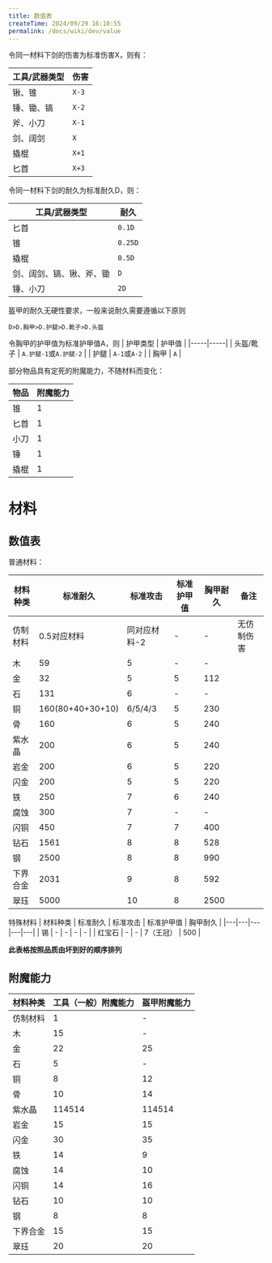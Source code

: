 ```yaml
---
title: 数值表
createTime: 2024/09/29 16:10:55
permalink: /docs/wiki/dev/value
---
```

令同一材料下剑的伤害为标准伤害X，则有：

| 工具/武器类型 | 伤害 |
|-----|-----|
| 锹、锥 | `X-3` |
| 锤、锄、镐 | `X-2` |
| 斧、小刀 | `X-1` |
| 剑、阔剑 | `X` |
| 撬棍 | `X+1` |
| 匕首 | `X+3` |

令同一材料下剑的耐久为标准耐久D，则：

| 工具/武器类型 | 耐久 |
|-----|-----|
| 匕首 | `0.1D` |
| 锥 | `0.25D` |
| 撬棍 | `0.5D` | 
| 剑、阔剑、镐、锹、斧、锄 | `D` |
| 锤、小刀 | `2D` |

盔甲的耐久无硬性要求，一般来说耐久需要遵循以下原则
~~~
D>D.胸甲>D.护腿>D.靴子>D.头盔
~~~

令胸甲的护甲值为标准护甲值A，则
| 护甲类型 | 护甲值 |
|-----|-----|
| 头盔/靴子 | `A.护腿-1`或`A.护腿-2` |
| 护腿 | `A-1`或`A-2` |
| 胸甲 | `A` |

部分物品具有定死的附魔能力，不随材料而变化：

| 物品 | 附魔能力 |
|-----|-----|
| 锥 | 1 |
| 匕首 | 1 |
| 小刀 | 1 |
| 锤 | 1 |
| 撬棍 | 1 |

# 材料
## 数值表

普通材料：

| 材料种类   | 标准耐久         | 标准攻击   | 标准护甲值 | 胸甲耐久   | 备注 |
| ---------- | ---------------- | ---------- | ---------- | ---------- | ---- |
| 仿制材料   | 0.5对应材料       | 同对应材料-2 | - | - |  无仿制伤害    |
| 木       | 59               | 5          | -          | -          |      |
| 金       | 32               | 5          | 5          | 112        |      |
| 石       | 131              | 6          | -          | -          |      |
| 铜       | 160(80+40+30+10) | 6/5/4/3    | 5          | 230        |      |
| 骨        | 160              | 6          | 5          | 240        |      |
| 紫水晶     | 200              | 6          | 5          | 240        |      |
| 岩金       | 200              | 6          | 5          | 220        |      |
| 闪金       | 200              | 5          | 5          | 220        |      |
| 铁       | 250              | 7          | 6          | 240        |      |
| 腐蚀       | 300              | 7          | -          | -      |      |
| 闪铜     | 450              | 7          | 7          | 400        |      |
| 钻石     | 1561             | 8          | 8          | 528        |      |
| 钢         | 2500             | 8          | 8          | 990        |      |
| 下界合金 | 2031             | 9          | 8          | 592        |      |
| 翠珏       | 5000             | 10         | 8          | 2500       |      |

特殊材料
| 材料种类 | 标准耐久 | 标准攻击 | 标准护甲值 | 胸甲耐久 |
|---|---|---|---|---|
| 锡 | - | - | - | - |
| 红宝石 | - | - | 7（王冠） | 500 |

**此表格按照品质由坏到好的顺序排列**

## 附魔能力
| 材料种类	| 工具（一般）附魔能力		| 盔甲附魔能力	|
| ----------| ----------------	| ----------	|
| 仿制材料	| 1			| -				|
| 木		| 15				| -				|
| 金		| 22				| 25			|
| 石		| 5					| -				|
| 铜		| 8					| 12			|
| 骨		| 10				| 14			|
| 紫水晶	    | 114514			| 114514		|
| 岩金		| 15				| 15			|
| 闪金		| 30				| 35			|
| 铁		| 14				| 9				|
| 腐蚀		| 14				| 10			|
| 闪铜		| 14				| 16			|
| 钻石		| 10				| 10			| 
| 钢		| 8				    | 8				|
| 下界合金	| 15				| 15			|
| 翠珏		| 20				| 20			|